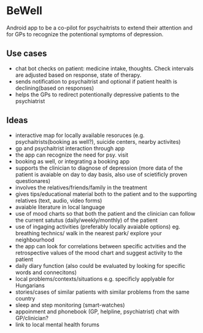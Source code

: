 # BeWell
Android app to be a co-pilot for psychaitrists to extend their attention and for GPs to recognize the potentional symptoms of depression.

## Use cases
- chat bot checks on patient: medicine intake, thoughts. Check intervals are adjusted based on response, state of therapy.
- sends notification to psychaitrist and optional if patient health is declining(based on responses)
- helps the GPs to redirect potentionally depressive patients to the psychiatrist

## Ideas
- interactive map for locally available resoruces (e.g. psychaitrists(booking as well?), suicide centers, nearby activites)
- gp and psychaitrist interaction through app
- the app can recognize the need for psy. visit
- booking as well, or integrating a booking app
- supports the clinician to diagnose of depression (more data of the patient is avaiable on day to day basis, also use of scietificly proven questionares)
- involves the relatives/friends/family in the treatment
- gives tips/educational material both to the patient and to the supporting relatives (text, audio, video forms)
- avaiable literature in local language
- use of mood charts so that both the patient and the clinician can follow the current satutus (daily/weekly/monthly) of the patient
- use of ingaging activities (preferably locally avaiable options) eg. breathing technics/ walk in the nearest park/ explore your neighbourhood
- the app can look for correlations between specific actvities and the retrospective values of the mood chart and suggest activity to the patient
- daily diary function (also could be evaluated by looking for specific words and connecitons)
- local problems/contexts/situations e.g. specificly applyable for Hungarians
- stories/cases of similar patients with similar problems from the same country
- sleep and step monitoring (smart-watches)
- appoinment and phonebook (GP, helpline, psychiatrist) chat with GP/clinician?
- link to local mental health forums
